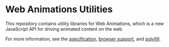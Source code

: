 # Web Animations Utilities

This repository contains utility libraries for Web Animations, which is a new JavaScript API for driving animated content on the web.

For more information, see the [specification](https://w3c.github.io/web-animations/), [browser support](http://caniuse.com/#feat=web-animation), and [polyfill](https://github.com/web-animations/web-animations-js).
